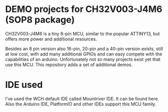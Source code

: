 # DEMO projects for CH32V003-J4M6  (SOP8 package)

CH32V003-J4M6 is a tiny 8-pin MCU, similar to the popular ATTINY13, but offers more power and additional resources.

Besides an 8 pin version also 16-pin, 20-pin and a 40-pin version exists, still at low cost, with add many additional GPIOs and can easy compete with the capabilities of an arduino.
Unfortunately not so many projects exist yet that use this MCU.
This repository adds a set of additional demos.

# IDE used

I've used the WCH default IDE called Mountriver IDE. It can be found here.
Also the Arduino IDE, PlatformIO and other IDEs support this MCU family.

